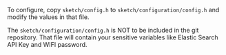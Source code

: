 To configure, copy `sketch/config.h` to `sketch/configuration/config.h` and modify the values in that file.

The `sketch/configuration/config.h` is NOT to be included in the git repository. That file will contain your sensitive variables like Elastic Search API Key and WIFI password.